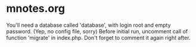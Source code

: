 # mnotes.org
You'll need a database called 'database', with login root and empty password. (Yep, no config file, sorry)
Before initial run, uncomment call of function 'migrate' in index.php. Don't forget to comment it again right after.
